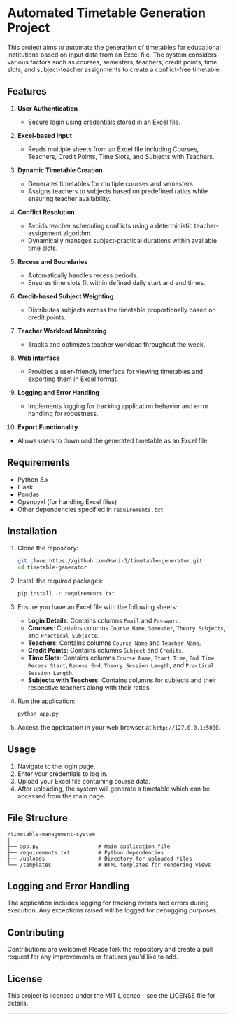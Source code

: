 # Automated Timetable Generation Project

This project aims to automate the generation of timetables for educational institutions based on input data from an Excel file. The system considers various factors such as courses, semesters, teachers, credit points, time slots, and subject-teacher assignments to create a conflict-free timetable.

## Features
1. **User Authentication**
   - Secure login using credentials stored in an Excel file.
     
2. **Excel-based Input**
   - Reads multiple sheets from an Excel file including Courses, Teachers, Credit Points, Time Slots, and Subjects with Teachers.

3. **Dynamic Timetable Creation**
   - Generates timetables for multiple courses and semesters.
   - Assigns teachers to subjects based on predefined ratios while ensuring teacher availability.

4. **Conflict Resolution**
   - Avoids teacher scheduling conflicts using a deterministic teacher-assignment algorithm.
   - Dynamically manages subject-practical durations within available time slots.

5. **Recess and Boundaries**
   - Automatically handles recess periods.
   - Ensures time slots fit within defined daily start and end times.

6. **Credit-based Subject Weighting**
   - Distributes subjects across the timetable proportionally based on credit points.

7. **Teacher Workload Monitoring**
   - Tracks and optimizes teacher workload throughout the week.

8. **Web Interface**
   - Provides a user-friendly interface for viewing timetables and exporting them in Excel format.

9. **Logging and Error Handling**
   - Implements logging for tracking application behavior and error handling for robustness.
     
10. **Export Functionality**
   - Allows users to download the generated timetable as an Excel file.


## Requirements
- Python 3.x
- Flask
- Pandas
- Openpyxl (for handling Excel files)
- Other dependencies specified in `requirements.txt`

## Installation
1. Clone the repository:
   ```bash
   git clone https://github.com/Hani-3/timetable-generator.git
   cd timetable-generator
   ```

2. Install the required packages:
   ```bash
   pip install -r requirements.txt
   ```

3. Ensure you have an Excel file with the following sheets:
   - **Login Details**: Contains columns `Email` and `Password`.
   - **Courses**: Contains columns `Course Name`, `Semester`, `Theory Subjects`, and `Practical Subjects`.
   - **Teachers**: Contains columns `Course Name` and `Teacher Name`.
   - **Credit Points**: Contains columns `Subject` and `Credits`.
   - **Time Slots**: Contains columns `Course Name`, `Start Time`, `End Time`, `Recess Start`, `Recess End`, `Theory Session Length`, and `Practical Session Length`.
   - **Subjects with Teachers**: Contains columns for subjects and their respective teachers along with their ratios.

4. Run the application:
   ```bash
   python app.py
   ```

5. Access the application in your web browser at `http://127.0.0.1:5000`.

## Usage
1. Navigate to the login page.
2. Enter your credentials to log in.
3. Upload your Excel file containing course data.
4. After uploading, the system will generate a timetable which can be accessed from the main page.

## File Structure
```
/timetable-management-system
│
├── app.py                   # Main application file
├── requirements.txt         # Python dependencies
├── /uploads                 # Directory for uploaded files
└── /templates               # HTML templates for rendering views
```

## Logging and Error Handling
The application includes logging for tracking events and errors during execution. Any exceptions raised will be logged for debugging purposes.

## Contributing
Contributions are welcome! Please fork the repository and create a pull request for any improvements or features you'd like to add.

## License
This project is licensed under the MIT License - see the LICENSE file for details.

---

